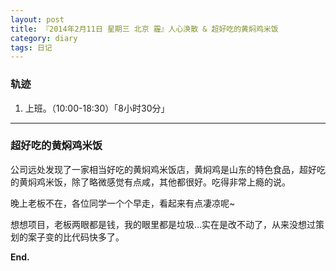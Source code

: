 ```yaml
---
layout: post
title: 『2014年2月11日 星期三 北京 霾』人心涣散 & 超好吃的黄焖鸡米饭
category: diary
tags: 日记
---
```

### **轨迹**
1. 上班。（10:00-18:30）「8小时30分」

- - -

### **超好吃的黄焖鸡米饭**

公司远处发现了一家相当好吃的黄焖鸡米饭店，黄焖鸡是山东的特色食品，超好吃的黄焖鸡米饭，除了略微感觉有点咸，其他都很好。吃得非常上瘾的说。

晚上老板不在，各位同学一个个早走，看起来有点凄凉呢~

想想项目，老板两眼都是钱，我的眼里都是垃圾...实在是改不动了，从来没想过策划的案子变的比代码快多了。

**End.**